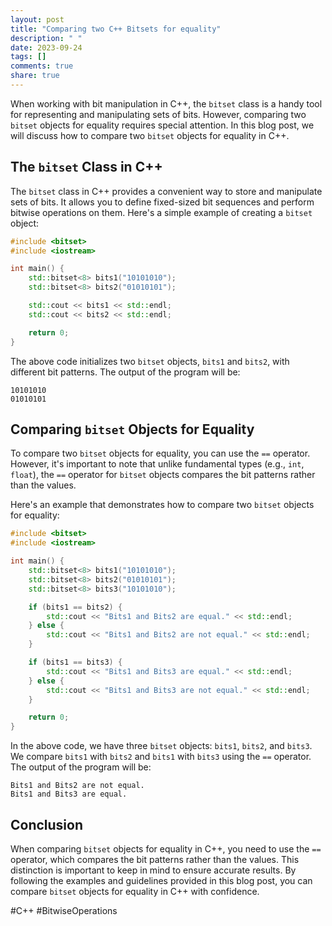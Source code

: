 ```yaml
---
layout: post
title: "Comparing two C++ Bitsets for equality"
description: " "
date: 2023-09-24
tags: []
comments: true
share: true
---
```


When working with bit manipulation in C++, the `bitset` class is a handy tool for representing and manipulating sets of bits. However, comparing two `bitset` objects for equality requires special attention. In this blog post, we will discuss how to compare two `bitset` objects for equality in C++.

## The `bitset` Class in C++

The `bitset` class in C++ provides a convenient way to store and manipulate sets of bits. It allows you to define fixed-sized bit sequences and perform bitwise operations on them. Here's a simple example of creating a `bitset` object:

```cpp
#include <bitset>
#include <iostream>

int main() {
    std::bitset<8> bits1("10101010");
    std::bitset<8> bits2("01010101");

    std::cout << bits1 << std::endl;
    std::cout << bits2 << std::endl;

    return 0;
}
```

The above code initializes two `bitset` objects, `bits1` and `bits2`, with different bit patterns. The output of the program will be:

```
10101010
01010101
```

## Comparing `bitset` Objects for Equality

To compare two `bitset` objects for equality, you can use the `==` operator. However, it's important to note that unlike fundamental types (e.g., `int`, `float`), the `==` operator for `bitset` objects compares the bit patterns rather than the values.

Here's an example that demonstrates how to compare two `bitset` objects for equality:

```cpp
#include <bitset>
#include <iostream>

int main() {
    std::bitset<8> bits1("10101010");
    std::bitset<8> bits2("01010101");
    std::bitset<8> bits3("10101010");

    if (bits1 == bits2) {
        std::cout << "Bits1 and Bits2 are equal." << std::endl;
    } else {
        std::cout << "Bits1 and Bits2 are not equal." << std::endl;
    }

    if (bits1 == bits3) {
        std::cout << "Bits1 and Bits3 are equal." << std::endl;
    } else {
        std::cout << "Bits1 and Bits3 are not equal." << std::endl;
    }

    return 0;
}
```

In the above code, we have three `bitset` objects: `bits1`, `bits2`, and `bits3`. We compare `bits1` with `bits2` and `bits1` with `bits3` using the `==` operator. The output of the program will be:

```
Bits1 and Bits2 are not equal.
Bits1 and Bits3 are equal.
```

## Conclusion

When comparing `bitset` objects for equality in C++, you need to use the `==` operator, which compares the bit patterns rather than the values. This distinction is important to keep in mind to ensure accurate results. By following the examples and guidelines provided in this blog post, you can compare `bitset` objects for equality in C++ with confidence.

#C++ #BitwiseOperations